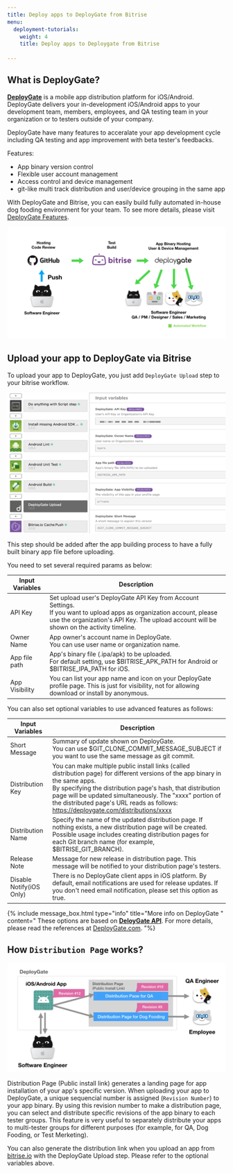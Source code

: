 ```yaml
---
title: Deploy apps to DeployGate from Bitrise
menu:
  deployment-tutorials:
    weight: 4
    title: Deploy apps to Deploygate from Bitrise

---
```

## What is DeployGate?

[**DeployGate**](https://deploygate.com?locale=en) is a mobile app distribution platform for iOS/Android. DeployGate delivers your in-development iOS/Android apps to your development team, members, employees, and QA testing team in your organization or to testers outside of your company.

DeployGate have many features to acceralate your app development cycle including QA testing and app improvement with beta tester's feedbacks.

Features:

* App binary version control
* Flexible user account management
* Access control and device management
* git-like multi track distribution and user/device grouping in the same app

With DeployGate and Bitrise, you can easily build fully automated in-house dog fooding environment for your team. To see more details, please visit [DeployGate Features](https://deploygate.com/features?locale=en).

![Automated app distribution workflow](/img/tutorials/deploy/deploygate/flow.png)

## Upload your app to DeployGate via Bitrise

To upload your app to DeployGate, you just add `DeployGate Upload` step to your bitrise workflow.

![DeployGate Workflow Step](/img/tutorials/deploy/deploygate/step.png)

This step should be added after the app building process to have a fully built binary app file before uploading.

You need to set several required params as below:

| Input Variables | Description |
| --- | --- |
| API Key | Set upload user's DeployGate API Key from Account Settings. <br>If you want to upload apps as organization account, please use the organization's API Key. The upload account will be shown on the activity timeline. |
| Owner Name | App owner's account name in DeployGate. <br> You can use user name or organization name. |
| App file path | App's binary file (.ipa/apk) to be uploaded.<br>For default setting, use $BITRISE_APK_PATH for Android or $BITRISE_IPA_PATH for iOS. |
| App Visibility | You can list your app name and icon on your DeployGate profile page. This is just for visibility, not for allowing download or install by anonymous. |

You can also set optional variables to use advanced features as follows:

| Input Variables | Description |
| --- | --- |
| Short Message | Summary of update shown on DeployGate.<br>You can use $GIT_CLONE_COMMIT_MESSAGE_SUBJECT if you want to use the same message as git commit. |
| Distribution Key | You can make multiple public install links (called distribution page) for different versions of the app binary in the same apps. <br>By specifying the distribution page's hash, that distribution page will be updated simultaneously. The "xxxx" portion of the distributed page's URL reads as follows: https://deploygate.com/distributions/xxxx |
| Distribution Name | Specify the name of the updated distribution page. If nothing exists, a new distribution page will be created. Possible usage includes creating distribution pages for each Git branch name (for example, $BITRISE_GIT_BRANCH). |
| Release Note | Message for new release in distribution page. This message will be notified to your distribution page's testers. |
| Disable Notify(iOS Only) | There is no DeployGate client apps in iOS platform. By default, email notifications are used for release updates. If you don't need email notification, please set this option as true. |

{% include message_box.html type="info" title="More info on DeployGate " content=" These options are based on [**DeloyGate API**](https://docs.deploygate.com/reference). For more details, please read the references at [DeployGate.com](https://deploygate.com?locale=en).
"%}

## How `Distribution Page` works?

![Distribution Page](/img/tutorials/deploy/deploygate/distribution_page.png)

Distribution Page (Public install link) generates a landing page for app installation of your app's specific version. When uploading your app to DeployGate, a unique sequencial number is assigned (`Revision Number`) to your app binary. By using this revision number to make a distribution page, you can select and distribute specific revisions of the app binary to each tester groups.
This feature is very useful to separately distribute your apps to multi-tester groups for different purposes (for example, for QA, Dog Fooding, or Test Merketing).

You can also generate the distribution link when you upload an app from [bitrise.io](https://www.bitrise.io) with the DeployGate Upload step. Please refer to the optional variables above.